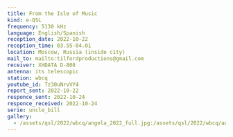 ```yaml
---
title: From the Isle of Music
kind: e-QSL
frequency: 5130 kHz
language: English/Spanish
reception_date: 2022-10-22
reception_time: 03.55-04.01
location: Moscow, Russia (inside city)
mail_to: mailto:tilfordproductions@gmail.com
receiver: XHDATA D-808
antenna: its telescopic
station: wbcq
youtube_id: Tz30uNrvVY4
report_sent: 2022-10-22
responce_sent: 2022-10-24
responce_received: 2022-10-24
serie: uncle_bill
gallery:
  - /assets/qsl/2022/wbcq/angela_2022_full.jpg:/assets/qsl/2022/wbcq/angela_2022_small.jpg
---
```

